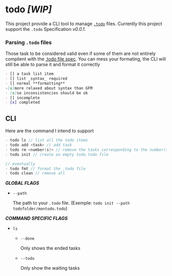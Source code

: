 # todo ***[WIP]***

This project provide a CLI tool to manage [`.todo`](https://github.com/slashformotion/.todo) files. Currently this project support the `.todo` Specification *v0.0.1*.


### Parsing `.todo` files
Those task to be considered valid even if some of them are not entirely complient with the [.todo file spec](https://github.com/slashformotion/.todo). You can mess your formating, the CLI will still be able to parse it and format it correctly
```md
- [] a task list item
- [] list _syntax_ required
- [] normal **formatting**
-[x]more relaxed about syntax than GFM
- [x]so inconsistencies should be ok
- [] incomplete
- [x] completed
```
<!--  -->
## CLI
Here are the command I intend to support
```c <!-- I am aware this is not a c snippet, it's just here to make the syntax highlighting work -->
- todo ls // list all the todo items
- todo add <task> // add task
- todo rm <number(s)> // remove the tasks corresponding to the number(s)
- todo init // create an empty todo.todo file

// eventually
- todo fmt // format the .todo file
- todo clean // remove all
```

***GLOBAL FLAGS***
- `--path`

  The path to your *`.todo`* file. (Exemple: `todo init --path todofolder/montodo.todo`)

***COMMAND SPECIFIC FLAGS***

- `ls`
  - `--done`

    Only shows the ended tasks

  - `--todo`

    Only show the waiting tasks
